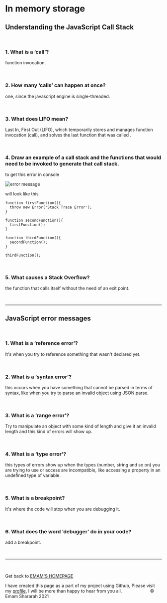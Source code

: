 # In memory storage

## Understanding the JavaScript Call Stack

&nbsp;


### 1.  What is a ‘call’?

function invocation.


&nbsp;


### 2.  How many ‘calls’ can happen at once?

one, since the javascript engine is single-threaded.


&nbsp;


### 3.  What does LIFO mean?

Last In, First Out (LIFO), which temporarily stores and manages function invocation (call), and solves the last function that was called .

&nbsp;


### 4.  Draw an example of a call stack and the functions that would need to be invoked to generate that call stack.


to get this error in console 

![error message](https://i.imgur.com/kQ6XHy5.png)

will look like this 

```
function firstFunction(){
  throw new Error('Stack Trace Error');
}

function secondFunction(){
  firstFunction();
}

function thirdFunction(){
  secondFunction();
}

thirdFunction();
```


&nbsp;


### 5.  What causes a Stack Overflow?

the function that calls itself without the need of an exit point.

&nbsp;


<hr />

## JavaScript error messages


<br />

### 1.  What is a ‘reference error’?

It's when you try to reference something that wasn't declared yet.


&nbsp;


### 2.  What is a ‘syntax error’?

this occurs when you have something that cannot be parsed in terms of syntax, like when you try to parse an invalid object using JSON.parse.


&nbsp;


### 3.  What is a ‘range error’?

Try to manipulate an object with some kind of length and give it an invalid length and this kind of errors will show up.

&nbsp;


### 4.  What is a ‘type error’?

this types of errors show up when the types (number, string and so on) you are trying to use or access are incompatible, like accessing a property in an undefined type of variable.

&nbsp;


### 5.  What is a breakpoint?

It's where the code will stop when you are debugging it.

&nbsp;


### 6.  What does the word ‘debugger’ do in your code?

add a breakpoint.

&nbsp;



<hr>
&nbsp;
&nbsp;

Get back to [EMAM'S HOMEPAGE](https://emam96.github.io/reading-notes/)

 I have created this page as a part of my project using Github, Please visit my [profile](https://github.com/Emam96), I will be more than happy to hear from you all.      &nbsp;        &nbsp;       &nbsp;   &nbsp;&nbsp;&nbsp;&nbsp;&nbsp;&nbsp;&nbsp;&nbsp;&nbsp;&nbsp;&nbsp;&nbsp;&nbsp;&nbsp;&nbsp;      © Emam Shararah 2021